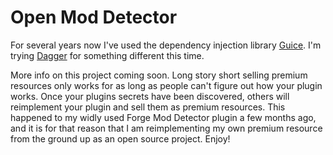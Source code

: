 # Open Mod Detector

For several years now I've used the dependency injection library [Guice](https://github.com/google/guice). I'm trying [Dagger](https://github.com/google/dagger) for something different this time.

More info on this project coming soon. Long story short selling premium resources only works for as long as people can't figure out how your plugin works. Once your plugins secrets have been discovered, others will reimplement your plugin and sell them as premium resources. This happened to my widly used Forge Mod Detector plugin a few months ago, and it is for that reason that I am reimplementing my own premium resource from the ground up as an open source project. Enjoy!
